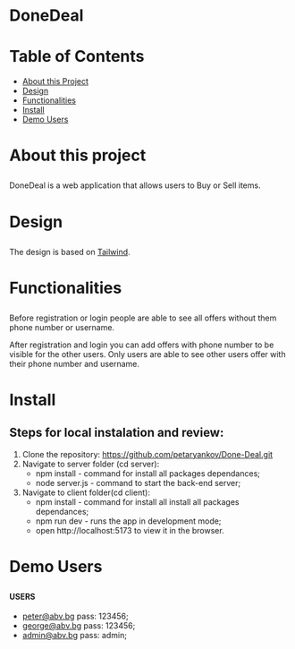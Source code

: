 # DoneDeal

# Table of Contents
- <a href="#about">About this Project</a>
- <a href="#design">Design</a>
- <a href="#functionalities">Functionalities</a>
- <a href="#Install">Install</a>
- <a href="#Users">Demo Users</a>


# <p id="about">About this project</p>

DoneDeal is a web application that allows users to Buy or Sell items.<br>

# <p id="design">Design</p>
The design is based on <a href="https://tailwindcss.com/">Tailwind</a>.

# <p id="functionalities">Functionalities</p>
Before registration or login people are able to see all offers without them phone number or username.

After registration and login you can add offers with phone number to be visible for the other users.
Only users are able to see other users offer with their phone number and username.

# <p id="Install">Install</p>
## Steps for local instalation and review:
1. Clone the repository: https://github.com/petaryankov/Done-Deal.git
2. Navigate to server folder (cd server):
   - npm install - command for install all packages dependances;
   - node server.js - command to start the back-end server;
4. Navigate to client folder(cd client):
   - npm install - command for install all install all packages dependances;
   - npm run dev - runs the app in development mode;
   - open http://localhost:5173 to view it in the browser.

# <p id="Users">Demo Users</p>
#### USERS
  - peter@abv.bg       pass: 123456;
  - george@abv.bg      pass: 123456;
  - admin@abv.bg       pass: admin;